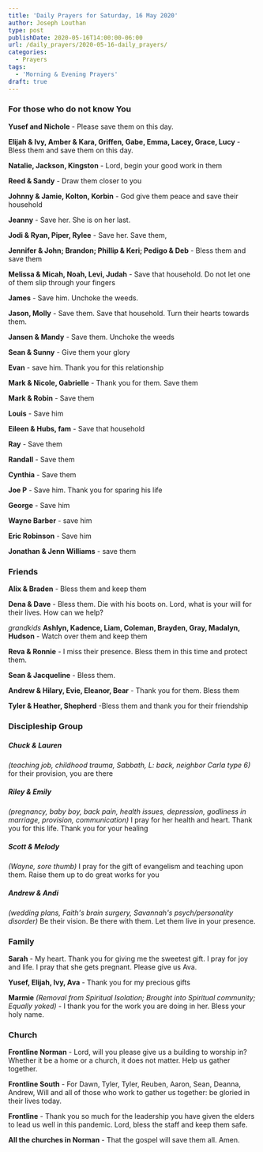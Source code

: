 ```yaml
---
title: 'Daily Prayers for Saturday, 16 May 2020'
author: Joseph Louthan
type: post
publishDate: 2020-05-16T14:00:00-06:00
url: /daily_prayers/2020-05-16-daily_prayers/
categories:
  - Prayers
tags:
  - 'Morning & Evening Prayers'
draft: true
---
```

### For those who do not know You

**Yusef and Nichole** - Please save them on this day.

**Elijah & Ivy, Amber & Kara, Griffen, Gabe, Emma, Lacey, Grace, Lucy** -  Bless them and save them on this day.

**Natalie, Jackson, Kingston** - Lord, begin your good work in them

**Reed & Sandy** - Draw them closer to you

**Johnny & Jamie, Kolton, Korbin** - God give them peace and save their household

**Jeanny** - Save her. She is on her last.

**Jodi & Ryan, Piper, Rylee** - Save her. Save them,

**Jennifer & John; Brandon; Phillip & Keri; Pedigo & Deb** - Bless them and save them 

**Melissa & Micah, Noah, Levi, Judah** - Save that household. Do not let one of them slip through your fingers

**James** - Save him. Unchoke the weeds.

**Jason, Molly** - Save them. Save that household. Turn their hearts towards them.

**Jansen & Mandy** - Save them. Unchoke the weeds

**Sean & Sunny** - Give them your glory

**Evan** - save him. Thank you for this relationship

**Mark & Nicole, Gabrielle** - Thank you for them. Save them

**Mark & Robin** - Save them

**Louis** - Save him

**Eileen & Hubs, fam** - Save that household 

**Ray** - Save them

**Randall** - Save them

**Cynthia** - Save them

**Joe P** - Save him. Thank you for sparing his life

**George** - Save him

**Wayne Barber** - save him

**Eric Robinson** - Save him

**Jonathan & Jenn Williams** - save them 



### Friends

**Alix & Braden** - Bless them and keep them

**Dena & Dave** - Bless them. Die with his boots on. Lord, what is your will for their lives. How can we help?

*grandkids* **Ashlyn, Kadence, Liam, Coleman, Brayden, Gray, Madalyn, Hudson** - Watch over them and keep them

**Reva & Ronnie** - I miss their presence. Bless them in this time and protect them.

**Sean & Jacqueline** - Bless them.

**Andrew & Hilary, Evie, Eleanor, Bear** - Thank you for them. Bless them

**Tyler & Heather, Shepherd** -Bless them and thank you for their friendship



### Discipleship Group

##### Chuck & Lauren

*(teaching job, childhood trauma, Sabbath, L: back, neighbor Carla type 6)* for their provision, you are there

##### Riley & Emily

*(pregnancy, baby boy, back pain, health issues, depression, godliness in marriage, provision, communication)* I pray for her health and heart. Thank you for this life. Thank you for your healing

##### Scott & Melody

*(Wayne, sore thumb)* I pray for the gift of evangelism and teaching upon them. Raise them up to do great works for you

##### Andrew & Andi

*(wedding plans, Faith's brain surgery, Savannah's psych/personality disorder)* Be their vision. Be there with them. Let them live in your presence.



### Family

**Sarah** - My heart. Thank you for giving me the sweetest gift. I pray for joy and life. I pray that she gets pregnant. Please give us Ava.

**Yusef, Elijah, Ivy, Ava** - Thank you for my precious gifts 

**Marmie** *(Removal from Spiritual Isolation; Brought into Spiritual community; Equally yoked)* - I thank you for the work you are doing in her. Bless your holy name.



### Church

**Frontline Norman** - Lord, will you please give us a building to worship in? Whether it be a home or a church, it does not matter. Help us gather together.

**Frontline South** - For Dawn, Tyler, Tyler, Reuben, Aaron, Sean, Deanna, Andrew, Will and all of those who work to gather us together: be gloried in their lives today.

**Frontline** - Thank you so much for the leadership you have given the elders to lead us well in this pandemic. Lord, bless the staff and keep them safe.

**All the churches in Norman** - That the gospel will save them all. Amen.

